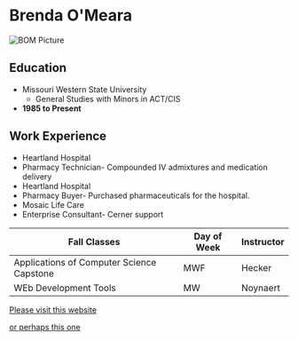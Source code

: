 # Brenda  O'Meara

![BOM Picture](/images/bom_pic.JPG)

## Education

* Missouri Western State University
  * General Studies with Minors in ACT/CIS
* **1985 to Present**
  
## Work Experience

* Heartland Hospital
* Pharmacy Technician- Compounded IV admixtures and medication delivery
* Heartland Hospital
* Pharmacy Buyer- Purchased pharmaceuticals for the hospital.
* Mosaic Life Care
* Enterprise Consultant- Cerner support


Fall Classes | Day of Week| Instructor
---|---|---
Applications of Computer Science Capstone | MWF | Hecker
WEb Development Tools | MW | Noynaert


[Please visit this website](https://www.mymosaiclifecare.org/)

[or perhaps this one](https://www.cerner.com/)